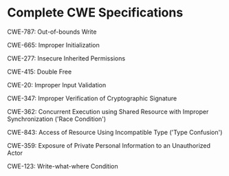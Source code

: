 

# Complete CWE Specifications

CWE-787: Out-of-bounds Write

CWE-665: Improper Initialization

CWE-277: Insecure Inherited Permissions

CWE-415: Double Free

CWE-20: Improper Input Validation

CWE-347: Improper Verification of Cryptographic Signature

CWE-362: Concurrent Execution using Shared Resource with Improper Synchronization ('Race Condition')

CWE-843: Access of Resource Using Incompatible Type ('Type Confusion')

CWE-359: Exposure of Private Personal Information to an Unauthorized Actor

CWE-123: Write-what-where Condition